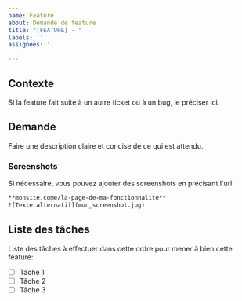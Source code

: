 ```yaml
---
name: Feature
about: Demande de feature
title: "[FEATURE] - "
labels: ''
assignees: ''

---
```


## Contexte

Si la feature fait suite à un autre ticket ou à un bug, le préciser ici.

## Demande

Faire une description claire et concise de ce qui est attendu.

### Screenshots

Si nécessaire, vous pouvez ajouter des screenshots en précisant l'url:
```txt
**monsite.come/la-page-de-ma-fonctionnalite**
![Texte alternatif](mon_screenshot.jpg)
```

## Liste des tâches

Liste des tâches à effectuer dans cette ordre pour mener à bien cette feature:
- [ ] Tâche 1
- [ ] Tâche 2
- [ ] Tâche 3
